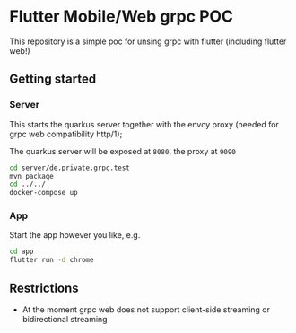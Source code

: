# Flutter Mobile/Web grpc POC

This repository is a simple poc for unsing grpc with flutter (including flutter web!)

## Getting started

### Server

This starts the quarkus server together with the envoy proxy (needed for grpc web compatibility http/1);

The quarkus server will be exposed at `8080`, the proxy at `9090`

```bash
cd server/de.private.grpc.test
mvn package
cd ../../
docker-compose up
```

### App

Start the app however you like, e.g.

```bash
cd app
flutter run -d chrome
```

## Restrictions

- At the moment grpc web does not support client-side streaming or bidirectional streaming
